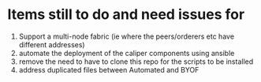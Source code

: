 # Items still to do and need issues for

1. Support a multi-node fabric (ie where the peers/orderers etc have different addresses)
2. automate the deployment of the caliper components using ansible
3. remove the need to have to clone this repo for the scripts to be installed
4. address duplicated files between Automated and BYOF
